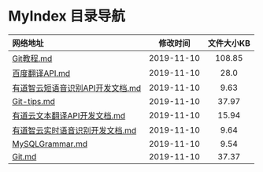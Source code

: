 # MyIndex 目录导航

| 网络地址  | 修改时间 | 文件大小KB |
| :-- | :-: | :-: |
| [Git教程.md](https://github.com/Chendemo12/KnowledgeGraph/wiki/Git教程) | 2019-11-10 | 108.85 |
| [百度翻译API.md](https://github.com/Chendemo12/KnowledgeGraph/wiki/百度翻译API) | 2019-11-10 | 28.0 |
| [有道智云短语音识别API开发文档.md](https://github.com/Chendemo12/KnowledgeGraph/wiki/有道智云短语音识别API开发文档) | 2019-11-10 | 9.63 |
| [Git-tips.md](https://github.com/Chendemo12/KnowledgeGraph/wiki/Git-tips) | 2019-11-10 | 37.97 |
| [有道云文本翻译API开发文档.md](https://github.com/Chendemo12/KnowledgeGraph/wiki/有道云文本翻译API开发文档) | 2019-11-10 | 15.94 |
| [有道智云实时语音识别开发文档.md](https://github.com/Chendemo12/KnowledgeGraph/wiki/有道智云实时语音识别开发文档) | 2019-11-10 | 9.64 |
| [MySQLGrammar.md](https://github.com/Chendemo12/KnowledgeGraph/wiki/MySQLGrammar) | 2019-11-10 | 9.54 |
| [Git.md](https://github.com/Chendemo12/KnowledgeGraph/wiki/Git) | 2019-11-10 | 37.37 |
